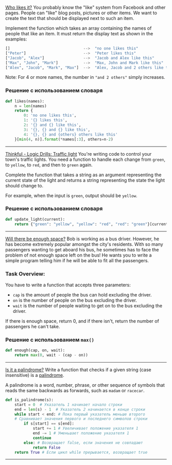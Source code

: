 [Who likes it?](https://www.codewars.com/kata/5266876b8f4bf2da9b000362/solutions/python)
You probably know the "like" system from Facebook and other pages. People can "like" blog posts, pictures or other items. We want to create the text that should be displayed next to such an item.

Implement the function which takes an array containing the names of people that like an item. It must return the display text as shown in the examples:

```Python
[]                                -->  "no one likes this"
["Peter"]                         -->  "Peter likes this"
["Jacob", "Alex"]                 -->  "Jacob and Alex like this"
["Max", "John", "Mark"]           -->  "Max, John and Mark like this"
["Alex", "Jacob", "Mark", "Max"]  -->  "Alex, Jacob and 2 others like this"
```

Note: For 4 or more names, the number in `"and 2 others"` simply increases.

### Решение с использованием словаря
```Python
def likes(names):
    n = len(names)
    return {
        0: 'no one likes this',
        1: '{} likes this', 
        2: '{} and {} like this', 
        3: '{}, {} and {} like this', 
        4: '{}, {} and {others} others like this'
    }[min(4, n)].format(*names[:3], others=n-2)
```

___

[Thinkful - Logic Drills: Traffic light](https://www.codewars.com/kata/58649884a1659ed6cb000072/solutions/python)
You're writing code to control your town's traffic lights. You need a function to handle each change from `green`, to `yellow`, to `red`, and then to `green` again.

Complete the function that takes a string as an argument representing the current state of the light and returns a string representing the state the light should change to.

For example, when the input is `green`, output should be `yellow`.

### Решение с использованием словаря
```Python
def update_light(current):
    return {"green": "yellow", "yellow": "red", "red": "green"}[current]
```

___

[Will there be enough space?](https://www.codewars.com/kata/5875b200d520904a04000003/solutions/python)
Bob is working as a bus driver. However, he has become extremely popular amongst the city's residents. With so many passengers wanting to get aboard his bus, he sometimes has to face the problem of not enough space left on the bus! He wants you to write a simple program telling him if he will be able to fit all the passengers.

### Task Overview:

You have to write a function that accepts three parameters:

- `cap` is the amount of people the bus can hold excluding the driver.
- `on` is the number of people on the bus excluding the driver.
- `wait` is the number of people waiting to get on to the bus excluding the driver.

If there is enough space, return 0, and if there isn't, return the number of passengers he can't take.

### Решение с использованием `max()`
```Python
def enough(cap, on, wait):
    return max(0, wait - (cap - on))
```

___

[Is it a palindrome?](https://www.codewars.com/kata/57a1fd2ce298a731b20006a4/solutions/python)
Write a function that checks if a given string (case insensitive) is a [palindrome](https://en.wikipedia.org/wiki/Palindrome).

A palindrome is a word, number, phrase, or other sequence of symbols that reads the same backwards as forwards, such as `madam` or `racecar`.

```Python
def is_palindrome(s):  
    start = 0  # Указатель 1 начинает начало строки
    end = len(s) - 1  # Указатель 2 начинается в конце строки
    while start < end: # Пока первый указатель меньше второго 
    # Сравнивает значения первого и последнего символов строки
        if s[start] == s[end]:  
            start += 1 # Увеличивает положение указателя 1
            end -= 1 # Уменьшает положение указателя 1
            continue  
        else: # Возвращает false, если значения не совпадают
            return False  
    return True # Если цикл while прерывается, возвращает true
```

___
